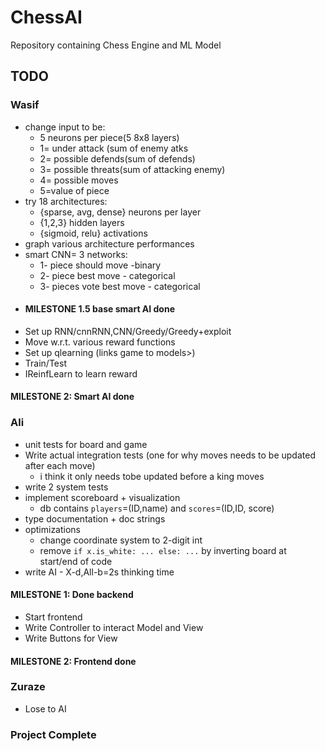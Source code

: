 # ChessAI

Repository containing Chess Engine and ML Model

## TODO
### **Wasif**
- change input to be:
  - 5 neurons per piece(5 8x8 layers)
  - 1= under attack (sum of enemy atks
  - 2= possible defends(sum of defends)
  - 3= possible threats(sum of attacking enemy)
  - 4= possible moves
  - 5=value of piece
- try 18 architectures:
  - {sparse, avg, dense} neurons per layer
  - {1,2,3} hidden layers
  - {sigmoid, relu} activations
- graph various architecture performances
- smart CNN= 3 networks:
  - 1- piece should move -binary
  - 2- piece best move - categorical
  - 3- pieces vote best move - categorical
- #### MILESTONE 1.5 base smart AI done
- Set up RNN/cnnRNN,CNN/Greedy/Greedy+exploit
- Move w.r.t. various reward functions  
- Set up qlearning (links game to models>)
- Train/Test
- IReinfLearn to learn reward
#### MILESTONE 2: **Smart AI done**

### **Ali**
- unit tests for board and game
- Write actual integration tests (one for why moves needs to be updated after each move)
  - i think it only needs tobe updated before a king moves
- write 2 system tests
- implement scoreboard + visualization
  - db contains `players`=(ID,name) and `scores`=(ID,ID, score)
- type documentation + doc strings
- optimizations
  - change coordinate system to 2-digit int
  - remove `if x.is_white: ... else: ...` by inverting board at start/end of code
- write AI - X-d,All-b=2s thinking time
#### MILESTONE 1: **Done backend**
- Start frontend
- Write Controller to interact Model and View
- Write Buttons for View
#### MILESTONE 2: **Frontend done**

### **Zuraze**
- Lose to AI

### Project Complete

